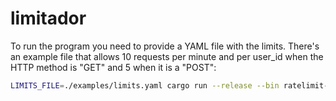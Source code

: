 # limitador

To run the program you need to provide a YAML file with the limits. There's an
example file that allows 10 requests per minute and per user_id when the HTTP
method is "GET" and 5 when it is a "POST":
```bash
LIMITS_FILE=./examples/limits.yaml cargo run --release --bin ratelimit-server
```
